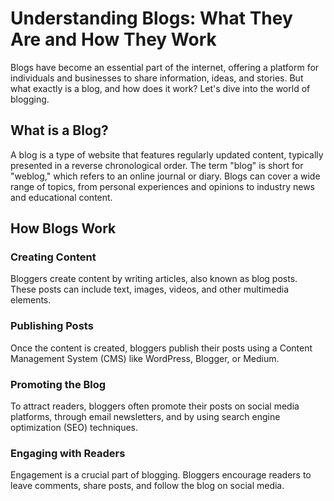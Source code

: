 # Understanding Blogs: What They Are and How They Work

Blogs have become an essential part of the internet, offering a platform for individuals and businesses to share information, ideas, and stories. But what exactly is a blog, and how does it work? Let's dive into the world of blogging.

## What is a Blog?

A blog is a type of website that features regularly updated content, typically presented in a reverse chronological order. The term "blog" is short for "weblog," which refers to an online journal or diary. Blogs can cover a wide range of topics, from personal experiences and opinions to industry news and educational content.

## How Blogs Work

### Creating Content

Bloggers create content by writing articles, also known as blog posts. These posts can include text, images, videos, and other multimedia elements.

### Publishing Posts

Once the content is created, bloggers publish their posts using a Content Management System (CMS) like WordPress, Blogger, or Medium.

### Promoting the Blog

To attract readers, bloggers often promote their posts on social media platforms, through email newsletters, and by using search engine optimization (SEO) techniques.

### Engaging with Readers

Engagement is a crucial part of blogging. Bloggers encourage readers to leave comments, share posts, and follow the blog on social media.